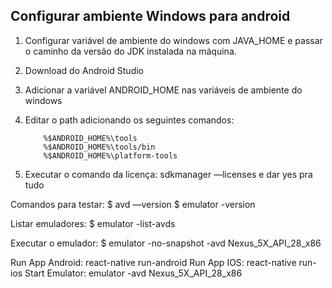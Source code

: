 ## Configurar ambiente Windows para android

1. Configurar variável de ambiente do windows com JAVA_HOME e passar o caminho da versão do JDK instalada na máquina. 
2. Download do Android Studio
3. Adicionar a variável ANDROID_HOME nas variáveis de ambiente do windows
4. Editar o path adicionando os seguintes comandos:
    ```%$ANDROID_HOME%\emulator
        %$ANDROID_HOME%\tools
        %$ANDROID_HOME%\tools/bin
        %$ANDROID_HOME%\platform-tools
    ```

5. Executar o comando da licença: sdkmanager —licenses e dar yes pra tudo

Comandos para testar:
$ avd —version
$ emulator -version

Listar emuladores:
$ emulator -list-avds

Executar o emulador:
$ emulator -no-snapshot -avd Nexus_5X_API_28_x86


Run App Android: react-native run-android
Run App IOS: react-native run-ios
Start Emulator: emulator -avd Nexus_5X_API_28_x86